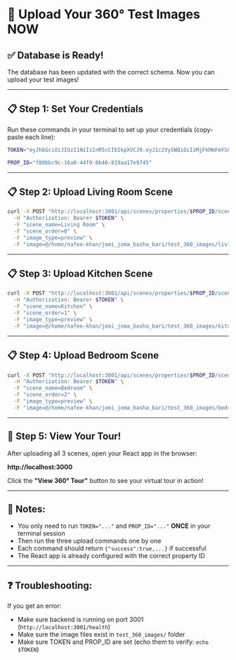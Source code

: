 # 🚀 Upload Your 360° Test Images NOW

## ✅ Database is Ready!

The database has been updated with the correct schema. Now you can upload your test images!

---

## 📋 Step 1: Set Your Credentials

Run these commands in your terminal to set up your credentials (copy-paste each line):

```bash
TOKEN="eyJhbGciOiJIUzI1NiIsInR5cCI6IkpXVCJ9.eyJ1c2VySWQiOiIzMjFkMmFmYS02NDYzLTQ2NTgtODVjMi0yYWI3YWRkYWU1NzMiLCJpYXQiOjE3NjExNzgyNDYsImV4cCI6MTc2MTc4MzA0Nn0.GzcaS3COOTY9UYmb3X3yegCQKX7pz-TUj23n5MVvrhs"

PROP_ID="f80bbc9c-16a0-44f0-8b46-819aa17e9745"
```

---

## 📋 Step 2: Upload Living Room Scene

```bash
curl -X POST "http://localhost:3001/api/scenes/properties/$PROP_ID/scenes" \
  -H "Authorization: Bearer $TOKEN" \
  -F "scene_name=Living Room" \
  -F "scene_order=0" \
  -F "image_type=preview" \
  -F "image=@/home/nafee-khan/jomi_joma_basha_bari/test_360_images/living-room.jpg"
```

---

## 📋 Step 3: Upload Kitchen Scene

```bash
curl -X POST "http://localhost:3001/api/scenes/properties/$PROP_ID/scenes" \
  -H "Authorization: Bearer $TOKEN" \
  -F "scene_name=Kitchen" \
  -F "scene_order=1" \
  -F "image_type=preview" \
  -F "image=@/home/nafee-khan/jomi_joma_basha_bari/test_360_images/kitchen.jpg"
```

---

## 📋 Step 4: Upload Bedroom Scene

```bash
curl -X POST "http://localhost:3001/api/scenes/properties/$PROP_ID/scenes" \
  -H "Authorization: Bearer $TOKEN" \
  -F "scene_name=Bedroom" \
  -F "scene_order=2" \
  -F "image_type=preview" \
  -F "image=@/home/nafee-khan/jomi_joma_basha_bari/test_360_images/bedroom.jpg"
```

---

## 🎉 Step 5: View Your Tour!

After uploading all 3 scenes, open your React app in the browser:

**http://localhost:3000**

Click the **"View 360° Tour"** button to see your virtual tour in action!

---

## 📝 Notes:

- You only need to run `TOKEN="..."` and `PROP_ID="..."` **ONCE** in your terminal session
- Then run the three upload commands one by one
- Each command should return `{"success":true,...}` if successful
- The React app is already configured with the correct property ID

---

## ❓ Troubleshooting:

If you get an error:
- Make sure backend is running on port 3001 (`http://localhost:3001/health`)
- Make sure the image files exist in `test_360_images/` folder
- Make sure TOKEN and PROP_ID are set (echo them to verify: `echo $TOKEN`)

